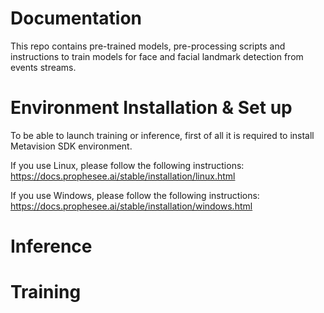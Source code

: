 # Documentation

This repo contains pre-trained models, pre-processing scripts and instructions to train models for face and facial landmark detection from events streams. 

# Environment Installation & Set up
To be able to launch training or inference, first of all it is required to install Metavision SDK environment.

If you use Linux, please follow the following instructions:
https://docs.prophesee.ai/stable/installation/linux.html

If you use Windows, please follow the following instructions:
https://docs.prophesee.ai/stable/installation/windows.html

# Inference

# Training
